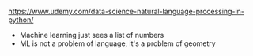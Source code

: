 https://www.udemy.com/data-science-natural-language-processing-in-python/

- Machine learning just sees a list of numbers
- ML is not a problem of language, it's a problem of geometry

